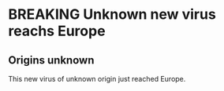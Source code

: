 # BREAKING Unknown new virus reachs Europe

## Origins unknown

This new virus of unknown origin just reached Europe.
